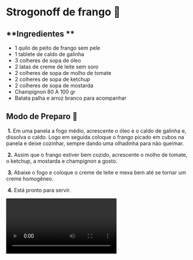 # Strogonoff de frango :chicken:

## **Ingredientes ** 

* 1 quilo de peito de frango sem pele
* 1 tablete de caldo de galinha
* 3 colheres de sopa de óleo
* 2 latas de creme de leite sem soro
* 2 colheres de sopa de molho de tomate
* 2 colheres de sopa de ketchup
* 2 colheres de sopa de mostarda
* Champignon 80 A 100 gr
* Batata palha e arroz branco para acompanhar

## **Modo de Preparo** :shallow_pan_of_food:	

​	**1.** Em uma panela a fogo médio, acrescente o óleo e o caldo de galinha e, dissolva o caldo. Logo em seguida coloque o frango picado em cubos na panela e deixe cozinhar, sempre dando uma olhadinha para não queimar.

​	**2.** Assim que o frango estiver bem cozido, acrescente o molho de tomate, o ketchup, a mostarda e champignon a gosto.

​	**3.** Abaixe o fogo e coloque o creme de leite e mexa bem até se tornar um creme homogêneo.

​	**4.** Está pronto para servir.



<video src="https://globoplay.globo.com/v/5249177/" />

